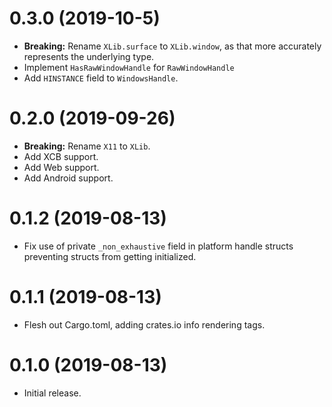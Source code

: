 # 0.3.0 (2019-10-5)

* **Breaking:** Rename `XLib.surface` to `XLib.window`, as that more accurately represents the underlying type.
* Implement `HasRawWindowHandle` for `RawWindowHandle`
* Add `HINSTANCE` field to `WindowsHandle`.

# 0.2.0 (2019-09-26)

* **Breaking:** Rename `X11` to `XLib`.
* Add XCB support.
* Add Web support.
* Add Android support.

# 0.1.2 (2019-08-13)

* Fix use of private `_non_exhaustive` field in platform handle structs preventing structs from getting initialized.

# 0.1.1 (2019-08-13)

* Flesh out Cargo.toml, adding crates.io info rendering tags.

# 0.1.0 (2019-08-13)

* Initial release.
